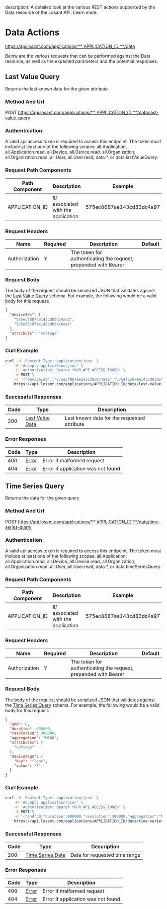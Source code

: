 description: A detailed look at the various REST actions supported by the Data resource of the Losant API. Learn more.

# Data Actions

https://api.losant.com/applications/**`APPLICATION_ID`**/data

Below are the various requests that can be performed against the
Data resource, as well as the expected
parameters and the potential responses.

## Last Value Query

Returns the last known data for the given attribute

### Method And Url <a name="lastValueQuery-method-url"></a>

POST https://api.losant.com/applications/**`APPLICATION_ID`**/data/last-value-query

### Authentication <a name="lastValueQuery-authentication"></a>

A valid api access token is required to access this endpoint. The token must
include at least one of the following scopes:
all.Application, all.Application.read, all.Device, all.Device.read, all.Organization, all.Organization.read, all.User, all.User.read, data.*, or data.lastValueQuery.

### Request Path Components <a name="lastValueQuery-path-components"></a>

| Path Component | Description | Example |
| -------------- | ----------- | ------- |
| APPLICATION_ID | ID associated with the application | 575ec8687ae143cd83dc4a97 |

### Request Headers <a name="lastValueQuery-headers"></a>

| Name | Required | Description | Default |
| ---- | -------- | ----------- | ------- |
| Authorization | Y | The token for authenticating the request, prepended with Bearer | |

### Request Body <a name="lastValueQuery-body"></a>

The body of the request should be serialized JSON that validates against
the [Last Value Query](schemas.md#last-value-query) schema. For example, the following would be a
valid body for this request:

```json
{
  "deviceIds": [
    "575ecf887ae143cd83dc4aa2",
    "575ef5c97ae143cd83dc4aac"
  ],
  "attribute": "voltage"
}
```

### Curl Example <a name="lastValueQuery-curl-example"></a>

```bash
curl -H 'Content-Type: application/json' \
    -H 'Accept: application/json' \
    -H 'Authorization: Bearer YOUR_API_ACCESS_TOKEN' \
    -X POST \
    -d '{"deviceIds":["575ecf887ae143cd83dc4aa2","575ef5c97ae143cd83dc4aac"],"attribute":"voltage"}' \
    https://api.losant.com/applications/APPLICATION_ID/data/last-value-query
```

### Successful Responses <a name="lastValueQuery-successful-responses"></a>

| Code | Type | Description |
| ---- | ---- | ----------- |
| 200 | [Last Value Data](schemas.md#last-value-data) | Last known data for the requested attribute |

### Error Responses <a name="lastValueQuery-error-responses"></a>

| Code | Type | Description |
| ---- | ---- | ----------- |
| 400 | [Error](schemas.md#error) | Error if malformed request |
| 404 | [Error](schemas.md#error) | Error if application was not found |

## Time Series Query

Returns the data for the given query

### Method And Url <a name="timeSeriesQuery-method-url"></a>

POST https://api.losant.com/applications/**`APPLICATION_ID`**/data/time-series-query

### Authentication <a name="timeSeriesQuery-authentication"></a>

A valid api access token is required to access this endpoint. The token must
include at least one of the following scopes:
all.Application, all.Application.read, all.Device, all.Device.read, all.Organization, all.Organization.read, all.User, all.User.read, data.*, or data.timeSeriesQuery.

### Request Path Components <a name="timeSeriesQuery-path-components"></a>

| Path Component | Description | Example |
| -------------- | ----------- | ------- |
| APPLICATION_ID | ID associated with the application | 575ec8687ae143cd83dc4a97 |

### Request Headers <a name="timeSeriesQuery-headers"></a>

| Name | Required | Description | Default |
| ---- | -------- | ----------- | ------- |
| Authorization | Y | The token for authenticating the request, prepended with Bearer | |

### Request Body <a name="timeSeriesQuery-body"></a>

The body of the request should be serialized JSON that validates against
the [Time Series Query](schemas.md#time-series-query) schema. For example, the following would be a
valid body for this request:

```json
{
  "end": 0,
  "duration": 600000,
  "resolution": 300000,
  "aggregation": "MEAN",
  "attributes": [
    "voltage"
  ],
  "deviceTags": {
    "key": "floor",
    "value": "8"
  }
}
```

### Curl Example <a name="timeSeriesQuery-curl-example"></a>

```bash
curl -H 'Content-Type: application/json' \
    -H 'Accept: application/json' \
    -H 'Authorization: Bearer YOUR_API_ACCESS_TOKEN' \
    -X POST \
    -d '{"end":0,"duration":600000,"resolution":300000,"aggregation":"MEAN","attributes":["voltage"],"deviceTags":{"key":"floor","value":"8"}}' \
    https://api.losant.com/applications/APPLICATION_ID/data/time-series-query
```

### Successful Responses <a name="timeSeriesQuery-successful-responses"></a>

| Code | Type | Description |
| ---- | ---- | ----------- |
| 200 | [Time Series Data](schemas.md#time-series-data) | Data for requested time range |

### Error Responses <a name="timeSeriesQuery-error-responses"></a>

| Code | Type | Description |
| ---- | ---- | ----------- |
| 400 | [Error](schemas.md#error) | Error if malformed request |
| 404 | [Error](schemas.md#error) | Error if application was not found |
